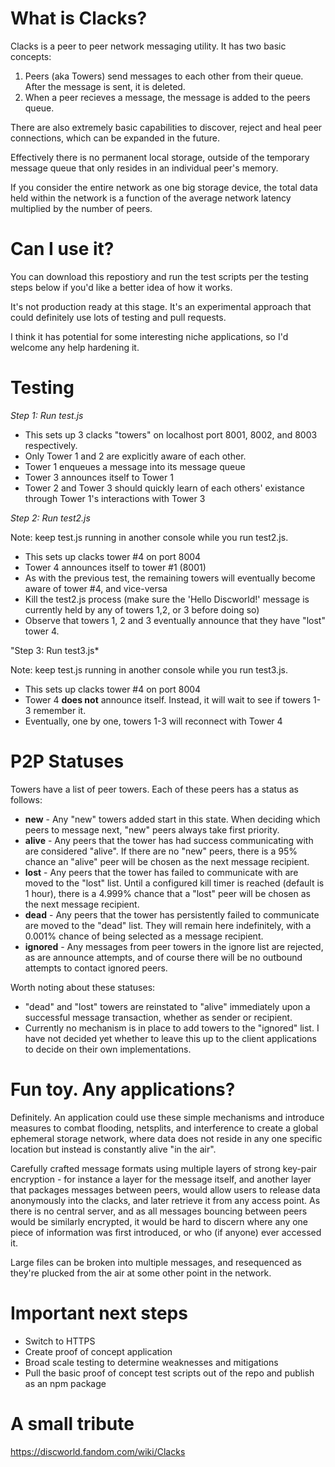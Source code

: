 # What is Clacks?

Clacks is a peer to peer network messaging utility. It has two basic concepts:

1. Peers (aka Towers) send messages to each other from their queue. After the message is sent, it is deleted.
2. When a peer recieves a message, the message is added to the peers queue.

There are also extremely basic capabilities to discover, reject and heal peer connections, which can be expanded in the future.

Effectively there is no permanent local storage, outside of the temporary message queue that only resides in an individual peer's memory.

If you consider the entire network as one big storage device, the total data held within the network is a function of the average network latency multiplied by the number of peers.

# Can I use it?

You can download this repostiory and run the test scripts per the testing steps below if you'd like a better idea of how it works.

It's not production ready at this stage. It's an experimental approach that could definitely use lots of testing and pull requests.

I think it has potential for some interesting niche applications, so I'd welcome any help hardening it.

# Testing

*Step 1: Run test.js*

* This sets up 3 clacks "towers" on localhost port 8001, 8002, and 8003 respectively.
* Only Tower 1 and 2 are explicitly aware of each other.
* Tower 1 enqueues a message into its message queue
* Tower 3 announces itself to Tower 1
* Tower 2 and Tower 3 should quickly learn of each others' existance through Tower 1's interactions with Tower 3

*Step 2: Run test2.js*

Note: keep test.js running in another console while you run test2.js.

* This sets up clacks tower #4 on port 8004
* Tower 4 announces itself to tower #1 (8001)
* As with the previous test, the remaining towers will eventually become aware of tower #4, and vice-versa
* Kill the test2.js process (make sure the 'Hello Discworld!' message is currently held by any of towers 1,2, or 3 before doing so)
* Observe that towers 1, 2 and 3 eventually announce that they have "lost" tower 4.

"Step 3: Run test3.js*

Note: keep test.js running in another console while you run test3.js.

* This sets up clacks tower #4 on port 8004
* Tower 4 **does not** announce itself. Instead, it will wait to see if towers 1-3 remember it.
* Eventually, one by one, towers 1-3 will reconnect with Tower 4

# P2P Statuses

Towers have a list of peer towers. Each of these peers has a status as follows:

* **new** - Any "new" towers added start in this state. When deciding which peers to message next, "new" peers always take first priority.
* **alive** - Any peers that the tower has had success communicating with are considered "alive". If there are no "new" peers, there is a 95% chance an "alive" peer will be chosen as the next message recipient.
* **lost** - Any peers that the tower has failed to communicate with are moved to the "lost" list. Until a configured kill timer is reached (default is 1 hour), there is a 4.999% chance that a "lost" peer will be chosen as the next message recipient.
* **dead** - Any peers that the tower has persistently failed to communicate are moved to the "dead" list. They will remain here indefinitely, with a 0.001% chance of being selected as a message recipient.
* **ignored** - Any messages from peer towers in the ignore list are rejected, as are announce attempts, and of course there will be no outbound attempts to contact ignored peers.

Worth noting about these statuses:

* "dead" and "lost" towers are reinstated to "alive" immediately upon a successful message transaction, whether as sender or recipient.
* Currently no mechanism is in place to add towers to the "ignored" list. I have not decided yet whether to leave this up to the client applications to decide on their own implementations.

# Fun toy. Any applications?

Definitely. An application could use these simple mechanisms and introduce measures to combat flooding, netsplits, and interference to create a global ephemeral storage network, where data does not reside in any one specific location but instead is constantly alive "in the air".

Carefully crafted message formats using multiple layers of strong key-pair encryption - for instance a layer for the message itself, and another layer that packages messages between peers, would allow users to release data anonymously into the clacks, and later retrieve it from any access point. As there is no central server, and as all messages bouncing between peers would be similarly encrypted, it would be hard to discern where any one piece of information was first introduced, or who (if anyone) ever accessed it.

Large files can be broken into multiple messages, and resequenced as they're plucked from the air at some other point in the network.

# Important next steps

* Switch to HTTPS
* Create proof of concept application
* Broad scale testing to determine weaknesses and mitigations
* Pull the basic proof of concept test scripts out of the repo and publish as an npm package

# A small tribute

https://discworld.fandom.com/wiki/Clacks
